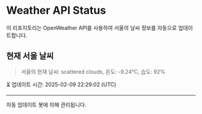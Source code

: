 
# Weather API Status

이 리포지토리는 OpenWeather API를 사용하여 서울의 날씨 정보를 자동으로 업데이트합니다.

## 현재 서울 날씨
> 서울의 현재 날씨: scattered clouds, 온도: -9.24°C, 습도: 92%

⏳ 업데이트 시간: 2025-02-09 22:29:02 (UTC)

---
자동 업데이트 봇에 의해 관리됩니다.
